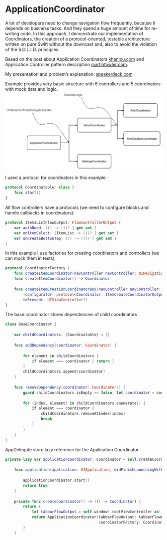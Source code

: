 # ApplicationCoordinator
A lot of developers need to change navigation flow frequently, because it depends on business tasks. And they spend a huge amount of time for re-writing code. In this approach, I demonstrate our implementation of Coordinators, the creation of a protocol-oriented, testable architecture written on pure Swift without the downcast and, also to avoid the violation of the S.O.L.I.D. principles.

Based on the post about Application Coordinators [khanlou.com](http://khanlou.com/2015/10/coordinators-redux/) and Application Controller pattern description [martinfowler.com](http://martinfowler.com/eaaCatalog/applicationController.html).

My presentation and problem’s explanation: [speakerdeck.com](https://speakerdeck.com/andreypanov/introducing-application-coordinators)

Example provides very basic structure with 6 controllers and 5 coordinators with mock data and logic.
![](/str.jpg)

I used a protocol for coordinators in this example:
```swift
protocol Coordinatable: class {
    func start()
}
```
All flow controllers have a protocols (we need to configure blocks and handle callbacks in coordinators):
```swift
protocol ItemsListFlowOutput: FlowControllerOutput {
    var authNeed: (() -> ())? { get set }
    var onItemSelect: (ItemList -> ())? { get set }
    var onCreateButtonTap: (() -> ())? { get set }
}
```
In this example I use factories for creating  coordinators and controllers (we can mock them in tests).
```swift
protocol CoordinatorFactory {
    func createItemCoordinator(navController navController: UINavigationController?) -> Coordinator
    func createItemCoordinator() -> Coordinator
    
    func createItemCreationCoordinatorBox(navController navController: UINavigationController?) ->
        (configurator: protocol<Coordinator, ItemCreateCoordinatorOutput>,
        toPresent: UIViewController?)
}
```
The base coordinator stores dependencies of child coordinators
```swift
class BaseCoordinator {
    
    var childCoordinators: [Coordinatable] = []
    
    func addDependency(coordinator: Coordinator) {
        
        for element in childCoordinators {
            if element === coordinator { return }
        }
        childCoordinators.append(coordinator)
    }
    
    func removeDependency(coordinator: Coordinator?) {
        guard childCoordinators.isEmpty == false, let coordinator = coordinator else { return }
        
        for (index, element) in childCoordinators.enumerate() {
            if element === coordinator {
                childCoordinators.removeAtIndex(index)
                break
            }
        }
    }
}
```
AppDelegate store lazy reference for the Application Coordinator
```swift
private lazy var applicationCoordinator: Coordinator = self.createCoordinator()()

    func application(application: UIApplication, didFinishLaunchingWithOptions launchOptions: [NSObject: AnyObject]?) -> Bool {
        
        applicationCoordinator.start()
        return true
    }
    
    private func createCoordinator() -> (() -> Coordinator) {
        return {
            let tabbarFlowOutput = self.window!.rootViewController as! TabbarFlowOutput
            return ApplicationCoordinator(tabbarFlowOutput: tabbarFlowOutput,
                                          coordinatorFactory: CoordinatorFactoryImp())
        }
    }
```
